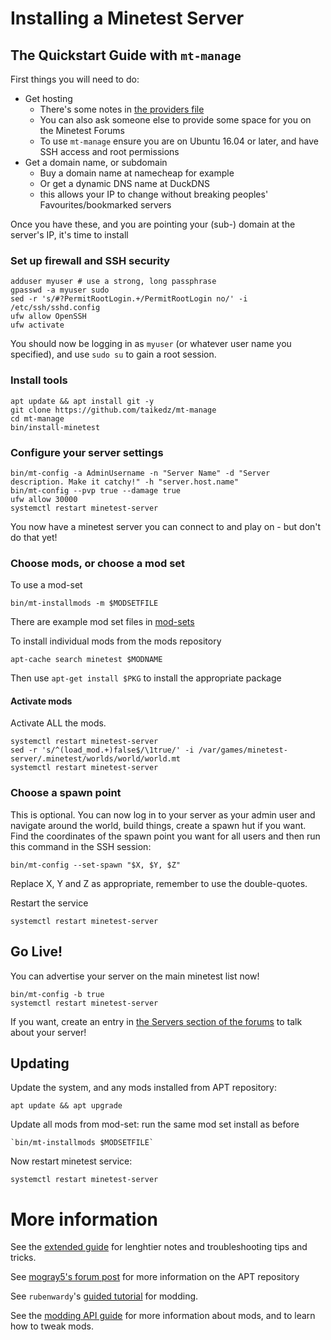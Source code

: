 # Installing a Minetest Server

## The Quickstart Guide with `mt-manage`

First things you will need to do:

* Get hosting
	* There's some notes in [the providers file](providers.md)
	* You can also ask someone else to provide some space for you on the Minetest Forums
	* To use `mt-manage` ensure you are on Ubuntu 16.04 or later, and have SSH access and root permissions
* Get a domain name, or subdomain
	* Buy a domain name at namecheap for example
	* Or get a dynamic DNS name at DuckDNS
	* this allows your IP to change without breaking peoples' Favourites/bookmarked servers

Once you have these, and you are pointing your (sub-) domain at the server's IP, it's time to install

### Set up firewall and SSH security

	adduser myuser # use a strong, long passphrase
	gpasswd -a myuser sudo
	sed -r 's/#?PermitRootLogin.+/PermitRootLogin no/' -i /etc/ssh/sshd.config
	ufw allow OpenSSH
	ufw activate

You should now be logging in as `myuser` (or whatever user name you specified), and use `sudo su` to gain a root session.

### Install tools

	apt update && apt install git -y
	git clone https://github.com/taikedz/mt-manage
	cd mt-manage
	bin/install-minetest

### Configure your server settings

	bin/mt-config -a AdminUsername -n "Server Name" -d "Server description. Make it catchy!" -h "server.host.name"
	bin/mt-config --pvp true --damage true
	ufw allow 30000
	systemctl restart minetest-server

You now have a minetest server you can connect to and play on - but don't do that yet!

### Choose mods, or choose a mod set

To use a mod-set

	bin/mt-installmods -m $MODSETFILE

There are example mod set files in [mod-sets](../mod-sets)



To install individual mods from the mods repository

	apt-cache search minetest $MODNAME

Then use `apt-get install $PKG` to install the appropriate package

#### Activate mods

Activate ALL the mods.

	systemctl restart minetest-server
	sed -r 's/^(load_mod.+)false$/\1true/' -i /var/games/minetest-server/.minetest/worlds/world/world.mt
	systemctl restart minetest-server

### Choose a spawn point

This is optional. You can now log in to your server as your admin user and navigate around the world, build things, create a spawn hut if you want. Find the coordinates of the spawn point you want for all users and then run this command in the SSH session:

	bin/mt-config --set-spawn "$X, $Y, $Z"

Replace X, Y and Z as appropriate, remember to use the double-quotes.

Restart the service

	systemctl restart minetest-server

## Go Live!

You can advertise your server on the main minetest list now!

	bin/mt-config -b true
	systemctl restart minetest-server

If you want, create an entry in [the Servers section of the forums](https://forum.minetest.net/viewforum.php?f=10) to talk about your server!

## Updating

Update the system, and any mods installed from APT repository:

	apt update && apt upgrade

Update all mods from mod-set: run the same mod set install as before

	`bin/mt-installmods $MODSETFILE`

Now restart minetest service:

	systemctl restart minetest-server

# More information

See the [extended guide](extended_guide.md) for lenghtier notes and troubleshooting tips and tricks.

See [mogray5's forum post](https://forum.minetest.net/viewtopic.php?f=14&t=13051&p=225402) for more information on the APT repository

See `rubenwardy`'s [guided tutorial](http://rubenwardy.com/minetest_modding_book/) for modding.

See the [modding API guide](http://dev.minetest.net/Main_Page) for more information about mods, and to learn how to tweak mods.

